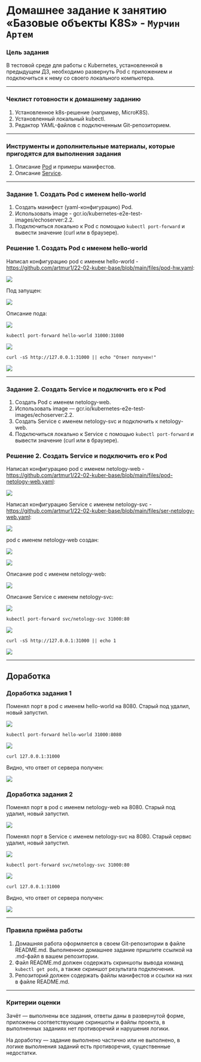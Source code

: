 # Домашнее задание к занятию «Базовые объекты K8S» - `Мурчин Артем`

### Цель задания

В тестовой среде для работы с Kubernetes, установленной в предыдущем ДЗ, необходимо развернуть Pod с приложением и подключиться к нему со своего локального компьютера. 

------

### Чеклист готовности к домашнему заданию

1. Установленное k8s-решение (например, MicroK8S).
2. Установленный локальный kubectl.
3. Редактор YAML-файлов с подключенным Git-репозиторием.

------

### Инструменты и дополнительные материалы, которые пригодятся для выполнения задания

1. Описание [Pod](https://kubernetes.io/docs/concepts/workloads/pods/) и примеры манифестов.
2. Описание [Service](https://kubernetes.io/docs/concepts/services-networking/service/).

------

### Задание 1. Создать Pod с именем hello-world

1. Создать манифест (yaml-конфигурацию) Pod.
2. Использовать image - gcr.io/kubernetes-e2e-test-images/echoserver:2.2.
3. Подключиться локально к Pod с помощью `kubectl port-forward` и вывести значение (curl или в браузере).

### Решение 1. Создать Pod с именем hello-world

Написал конфигурацию pod с именем hello-world - https://github.com/artmur1/22-02-kuber-base/blob/main/files/pod-hw.yaml:

![](https://github.com/artmur1/22-02-kuber-base/blob/main/img/22-02-01-01.png)

Под запущен:

![](https://github.com/artmur1/22-02-kuber-base/blob/main/img/22-02-01-02.png)

Описание пода:

![](https://github.com/artmur1/22-02-kuber-base/blob/main/img/22-02-01-03.png)

    kubectl port-forward hello-world 31000:31080

![](https://github.com/artmur1/22-02-kuber-base/blob/main/img/22-02-01-06.png)

    curl -sS http://127.0.0.1:31000 || echo "Ответ получен!"

![](https://github.com/artmur1/22-02-kuber-base/blob/main/img/22-02-01-07.png)

------

### Задание 2. Создать Service и подключить его к Pod

1. Создать Pod с именем netology-web.
2. Использовать image — gcr.io/kubernetes-e2e-test-images/echoserver:2.2.
3. Создать Service с именем netology-svc и подключить к netology-web.
4. Подключиться локально к Service с помощью `kubectl port-forward` и вывести значение (curl или в браузере).

### Решение 2. Создать Service и подключить его к Pod

Написал конфигурацию pod с именем netology-web - https://github.com/artmur1/22-02-kuber-base/blob/main/files/pod-netology-web.yaml:

![](https://github.com/artmur1/22-02-kuber-base/blob/main/img/22-02-02-01.png)

Написал конфигурацию Service с именем netology-svc - https://github.com/artmur1/22-02-kuber-base/blob/main/files/ser-netology-web.yaml:

![](https://github.com/artmur1/22-02-kuber-base/blob/main/img/22-02-02-02.png)

pod с именем netology-web создан:

![](https://github.com/artmur1/22-02-kuber-base/blob/main/img/22-02-02-03.png)

![](https://github.com/artmur1/22-02-kuber-base/blob/main/img/22-02-02-04.png)

Описание pod с именем netology-web:

![](https://github.com/artmur1/22-02-kuber-base/blob/main/img/22-02-02-05.png)

Описание Service с именем netology-svc:

![](https://github.com/artmur1/22-02-kuber-base/blob/main/img/22-02-02-06.png)

    kubectl port-forward svc/netology-svc 31000:80

![](https://github.com/artmur1/22-02-kuber-base/blob/main/img/22-02-02-09.png)

    curl -sS http://127.0.0.1:31000 || echo 1

![](https://github.com/artmur1/22-02-kuber-base/blob/main/img/22-02-02-10.png)

------

## Доработка 

### Доработка задания 1

Поменял порт в pod с именем hello-world на 8080. Старый под удалил, новый запустил.

![](https://github.com/artmur1/22-02-kuber-base/blob/main/22-02-01-08.png)

    kubectl port-forward hello-world 31000:8080

![](https://github.com/artmur1/22-02-kuber-base/blob/main/22-02-01-09.png)

    curl 127.0.0.1:31000

Видно, что ответ от сервера получен:

![](https://github.com/artmur1/22-02-kuber-base/blob/main/22-02-01-10.png)

### Доработка задания 2

Поменял порт в pod с именем netology-web на 8080. Старый под удалил, новый запустил.

![](https://github.com/artmur1/22-02-kuber-base/blob/main/22-02-02-11.png)

Поменял порт в Service с именем netology-svc на 8080. Старый сервис удалил, новый запустил.

![](https://github.com/artmur1/22-02-kuber-base/blob/main/22-02-02-12.png)

    kubectl port-forward svc/netology-svc 31000:80

![](https://github.com/artmur1/22-02-kuber-base/blob/main/22-02-02-13.png)

    curl 127.0.0.1:31000

Видно, что ответ от сервера получен:

![](https://github.com/artmur1/22-02-kuber-base/blob/main/22-02-02-14.png)

------

### Правила приёма работы

1. Домашняя работа оформляется в своем Git-репозитории в файле README.md. Выполненное домашнее задание пришлите ссылкой на .md-файл в вашем репозитории.
2. Файл README.md должен содержать скриншоты вывода команд `kubectl get pods`, а также скриншот результата подключения.
3. Репозиторий должен содержать файлы манифестов и ссылки на них в файле README.md.

------

### Критерии оценки
Зачёт — выполнены все задания, ответы даны в развернутой форме, приложены соответствующие скриншоты и файлы проекта, в выполненных заданиях нет противоречий и нарушения логики.

На доработку — задание выполнено частично или не выполнено, в логике выполнения заданий есть противоречия, существенные недостатки.
